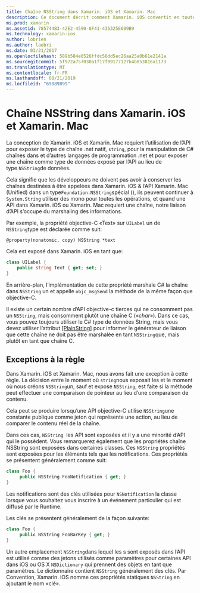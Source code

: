 ```yaml
---
title: Chaîne NSString dans Xamarin. iOS et Xamarin. Mac
description: Ce document décrit comment Xamarin. iOS convertit en toute transparence les objets C# chaîne NSString en objets String, lorsque cela ne se produit pas.
ms.prod: xamarin
ms.assetid: 785744B3-42E2-4590-8F41-435325E609B9
ms.technology: xamarin-ios
author: lobrien
ms.author: laobri
ms.date: 03/21/2017
ms.openlocfilehash: 589b584e0526ffdc56dd5ec26aa25a0b61e2141a
ms.sourcegitcommit: 5f972a757030a1f17f99177127b4b853816a1173
ms.translationtype: MT
ms.contentlocale: fr-FR
ms.lasthandoff: 08/21/2019
ms.locfileid: "69889899"
---
```

# <a name="nsstring-in-xamarinios-and-xamarinmac"></a>Chaîne NSString dans Xamarin. iOS et Xamarin. Mac

La conception de Xamarin. iOS et Xamarin. Mac requiert l’utilisation de l’API pour exposer le type de chaîne .net natif, `string`, pour la manipulation de C# chaînes dans et d’autres langages de programmation .net et pour exposer une chaîne comme type de données exposé par l’API au lieu de type `NSString`de données.

Cela signifie que les développeurs ne doivent pas avoir à conserver les chaînes destinées à être appelées dans Xamarin. iOS & l’API Xamarin. Mac (Unified) dans un type`Foundation.NSString`spécial (), ils peuvent continuer à `System.String` utiliser des mono pour toutes les opérations, et quand une API dans Xamarin. iOS ou Xamarin. Mac requiert une chaîne, notre liaison d’API s’occupe du marshaling des informations.

Par exemple, la propriété objective-C «Text» sur `UILabel` un de `NSString`type est déclarée comme suit:

```objc
@property(nonatomic, copy) NSString *text
```

Cela est exposé dans Xamarin. iOS en tant que:

```csharp
class UILabel {
    public string Text { get; set; }
}
```

En arrière-plan, l’implémentation de cette propriété marshale C# la chaîne dans `NSString` un et appelle `objc_msgSend` la méthode de la même façon que objective-C.

Il existe un certain nombre d’API objective-c tierces qui ne consomment pas un `NSString`, mais consomment plutôt une chaîne C («*char*»). Dans ce cas, vous pouvez toujours utiliser le C# type de données String, mais vous devez utiliser l’attribut [[PlainString]](~/cross-platform/macios/binding/objective-c-libraries.md) pour informer le générateur de liaison que cette chaîne ne doit pas être marshalée en tant `NSString`que, mais plutôt en tant que chaîne C.

 <a name="Exceptions_to_the_Rule" />

## <a name="exceptions-to-the-rule"></a>Exceptions à la règle

Dans Xamarin. iOS et Xamarin. Mac, nous avons fait une exception à cette règle. La décision entre le moment où `string`nous exposait les et le moment où nous créons `NSString`un, sauf et expose `NSString`, est faite si la méthode peut effectuer une comparaison de pointeur au lieu d’une comparaison de contenu.

Cela peut se produire lorsqu’une API objective-C utilise `NSString`une constante publique comme jeton qui représente une action, au lieu de comparer le contenu réel de la chaîne.

Dans ces cas, `NSString`  les API sont exposées et il y a une minorité d’API qui le possèdent. Vous remarquerez également que les propriétés chaîne NSString sont exposées dans certaines classes. Ces `NSString` propriétés sont exposées pour les éléments tels que les notifications. Ces propriétés se présentent généralement comme suit:

```csharp
class Foo {
     public NSString FooNotification { get; }
}
```

Les notifications sont des clés utilisées pour `NSNotification` la classe lorsque vous souhaitez vous inscrire à un événement particulier qui est diffusé par le Runtime.

Les clés se présentent généralement de la façon suivante:

```csharp
class Foo {
     public NSString FooBarKey { get; }
}
```

Un autre emplacement `NSString`dans lequel les s sont exposés dans l’API est utilisé comme des jetons utilisés comme paramètres pour certaines API dans iOS ou OS X `NSDictionary` qui prennent des objets en tant que paramètres. Le dictionnaire contient `NSString` généralement des clés. Par Convention, Xamarin. iOS nomme ces propriétés statiques `NSString` en ajoutant le nom «clé».
